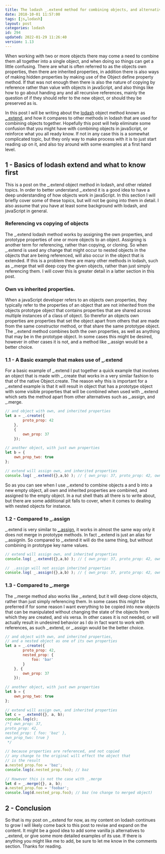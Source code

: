 ```yaml
---
title: The lodash _.extend method for combining objects, and alternatives
date: 2018-10-01 11:57:00
tags: [js,lodash]
layout: post
categories: lodash
id: 294
updated: 2022-01-29 11:26:40
version: 1.13
---
```


When working with two or more objects there may come a need to combine them all together into a single object, and when doing so things can get a little confusing. There are what is often referred to as the objects own properties, then there are inherited properties, in addition there is also ways of making hidden properties by making use of the Object define property method. If that was not enough then there is also the nature of copying by reference rather than value with objects in javaScript, and also things like how to go about handing any and all recursive references, mainly the question of if they should refer to the new object, or should they be preserved as is.

In this post I will be writing about the [lodash](https://lodash.com/) object method known as [\_.extend](https://lodash.com/docs/4.17.10#extend), and how it compares to other methods in lodash that are used for combining objects together. Hopefully this post will help eliminate some confusion that you might have with combining objects in javaScript, or reinforce what you all ready know. If not in any case this is a somewhat complicated topic, but they only way to make process with it is to just start reading up on it, and also toy around with some examples at a first hand level.

<!-- more -->

## 1 - Basics of lodash extend and what to know first

This is a post on the \_.extend object method in lodash, and other related topics. In order to better understand \_.extend it is a good idea to have a deep understanding of how objects work in javaScript. In this section I will briefly cover some of these topics, but will not be going into them in detail. I also assume that you have at least some background with lodash, and javaScript in general.

### Referencing vs copying of objects

The \_.extend lodash method works by assigning the own properties, and prototype properties of one or more objects to an object. Assigning is another term for referencing, rather than copying, or cloning. So when \_.extend is used any change that might occur to nested objects in the objects that are being referenced, will also occur in the object that is extended. If this is a problem there are many other methods in lodash, such as \_.merge that will deep copy the given objects, rather than just simply referencing them. I will cover this is greater detail in a latter section in this post.

### Own vs inherited properties.

When a javaScript developer refers to an objects own properties, they typically refer to the properties of an object that are not inherited from the objects prototype object that contains properties that are shared across multiple instances of a class of object. So therefor an objects own properties are properties that set the object apart from others that are made from the same constructor method, or that share the same prototype object. The \_.extend method combines both the own properties, as well as anything that may be in the prototype object. In some cases this might be desired, however in other cases it is not, and a method like \_.assign would be a better choice.

### 1.1 - A Basic example that makes use of \_.extend

For a basic example of \_.extend I put together a quick example that involves an object that is made with \_.create that works in a very similar fashion to that of the native Object.create. The reason why this is important for a \_.extend example is that it will result in object that has a prototype object with some visible properties that will be combined when used with \_.extend which sets the method apart from other alternatives such as \_.assign, and \_.merge.

```js
// and object with own, and inherited properties
let a = _.create({
        proto_prop: 42
    }, 
    {
        own_prop: 37
    });
 
// another object, with just own properties
let b = {
    own_prop_two: true
};
 
// extend will assign own, and inherited properties
console.log( _.extend({},a,b) ); // { own_prop: 37, proto_prop: 42, own_prop_two: true }
```

So as you can see when I use \_.extend to combine objects a and b into a new empty object, all own and inherited properties are combined, and assigned to the empty object. In a nut shell thats all there is to write about, but there are some additional pit falls to cover, when it comes to dealing with nested objects for instance.

### 1.2 - Compared to \_.assign

\_.extend is very similar to [\_.assign](/2018/09/21/lodash_assign/), it works in almost the same way only it does not merge in prototype methods. In fact \_.extend is just an alias for \_.assignIn. So compared to \_.extend it will do the same thing, but without combining in prototype key name values.

```js
// extend will assign own, and inherited properties
console.log( _.extend({},a,b) ); // { own_prop: 37, proto_prop: 42, own_prop_two: true }
 
// _.assign will not assign inherited properties
console.log( _.assign({},a,b) ); // { own_prop: 37, proto_prop: 42, own_prop_two: true }
```

### 1.3 - Compared to \_.merge

The \_.merge method also works like \_.extend, but it will deep clone objects, rather than just simply referencing them. In some cases this might be preferred if for some reason I want everything to be copied into new objects that can be manipulated without changing the state of the objects from which they are created, and vis versa. In other cases it is not needed, or will actually result in undesired behavior as I do in fact want to work with references, as such \_.extend, or \_.assign would be the better choice.

```js
// and object with own, and inherited properties,
// and a nested object as one of its own properties
let a = _.create({
        proto_prop: 42,
        nested_prop: {
            foo: 'bar'
        }
    }, {
        own_prop: 37
    });
 
// another object, with just own properties
let b = {
    own_prop_two: true
};
 
// extend will assign own, and inherited properties
let c = _.extend({}, a, b);
console.log(c);
/*{ own_prop: 37,
proto_prop: 42,
nested_prop: { foo: 'baz' },
own_prop_two: true }
 */
 
// because properties are referenced, and not copied
// any change to the original will effect the object that
// is the result
a.nested_prop.foo = 'baz';
console.log(c.nested_prop.foo); // baz
 
// However this is not the case with _.merge
let d = _.merge({}, a, b);
a.nested_prop.foo = 'foobar';
console.log(d.nested_prop.foo); // baz (no change to merged object)
```

## 2 - Conclusion

So that is my post on \_.extend for now, as my content on lodash continues to grow I will likely come back to this post to revise and expand on the content. It might be a good idea to add some vanilla js alternatives to \_.extend, or give some more detailed examples of its use. If there is anything you might like me to add, be sure to let me know in the comments section. Thanks for reading.